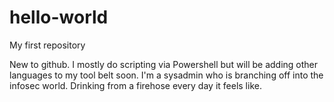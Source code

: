 # hello-world
My first repository

New to github. I mostly do scripting via Powershell but will be adding other languages to my tool belt soon. 
I'm a sysadmin who is branching off into the infosec world. Drinking from a firehose every day it feels like.
